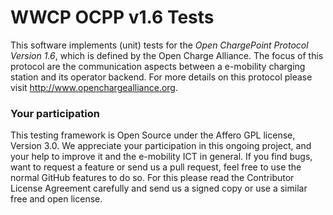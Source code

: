 # WWCP OCPP v1.6 Tests

This software implements (unit) tests for the _Open ChargePoint Protocol Version 1.6_,
which is defined by the Open Charge Alliance. The focus of this protocol are the
communication aspects between a e-mobility charging station and its operator backend.
For more details on this protocol please visit http://www.openchargealliance.org.

### Your participation

This testing framework is Open Source under the Affero GPL license, Version 3.0.
We appreciate your participation in this ongoing project, and your help to improve
it and the e-mobility ICT in general. If you find bugs, want to request a
feature or send us a pull request, feel free to use the normal GitHub
features to do so. For this please read the Contributor License Agreement
carefully and send us a signed copy or use a similar free and open license.

